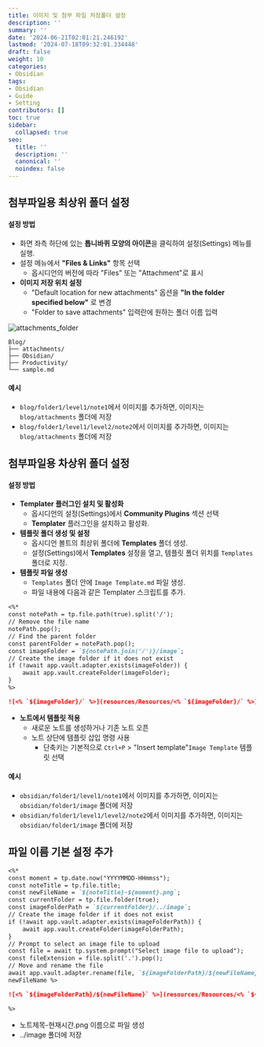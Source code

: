```yaml
---
title: 이미지 및 첨부 파일 저장폴더 설정
description: ''
summary: ''
date: '2024-06-21T02:01:21.246192'
lastmod: '2024-07-18T09:32:01.334448'
draft: false
weight: 10
categories:
- Obsidian
tags:
- Obsidian
- Guide
- Setting
contributors: []
toc: true
sidebar:
  collapsed: true
seo:
  title: ''
  description: ''
  canonical: ''
  noindex: false
---
```


## 첨부파일용 최상위 폴더 설정

#### 설정 방법
- 화면 좌측 하단에 있는 **톱니바퀴 모양의 아이콘**을 클릭하여 설정(Settings) 메뉴를 실행.
- 설정 메뉴에서 **"Files & Links"** 항목 선택
	- 옵시디언의 버전에 따라 "Files" 또는 "Attachment"로 표시
- **이미지 저장 위치 설정**
    - "Default location for new attachments" 옵션을 **"In the folder specified below"** 로 변경
    - "Folder to save attachments" 입력란에 원하는 폴더 이름 입력

![attachments_folder](/Resources/attachments_folder.png)

```Examples
Blog/
├── attachments/
├── Obsidian/
├── Productivity/
└── sample.md
```

#### 예시
- `blog/folder1/level1/note1`에서 이미지를 추가하면, 이미지는 `blog/attachments` 폴더에 저장
- `blog/folder1/level1/level2/note2`에서 이미지를 추가하면, 이미지는 `blog/attachments` 폴더에 저장

## 첨부파일용 차상위 폴더 설정

#### 설정 방법
- **Templater 플러그인 설치 및 활성화**    
    - 옵시디언의 설정(Settings)에서 **Community Plugins** 섹션 선택
    - **Templater** 플러그인을 설치하고 활성화.
- **템플릿 폴더 생성 및 설정**    
    - 옵시디언 볼트의 최상위 폴더에 **Templates** 폴더 생성.
    - 설정(Settings)에서 **Templates** 설정을 열고, 템플릿 폴더 위치를 `Templates` 폴더로 지정.
- **템플릿 파일 생성**
    - `Templates` 폴더 안에 `Image Template.md` 파일 생성.
    - 파일 내용에 다음과 같은 Templater 스크립트를 추가.

```md
<%*
const notePath = tp.file.path(true).split('/');
// Remove the file name
notePath.pop();
// Find the parent folder
const parentFolder = notePath.pop();
const imageFolder = `${notePath.join('/')}/image`;
// Create the image folder if it does not exist
if (!await app.vault.adapter.exists(imageFolder)) {
    await app.vault.createFolder(imageFolder);
}
%>

![<% `${imageFolder}/` %>](resources/Resources/<% `${imageFolder}/` %>)
```

- **노트에서 템플릿 적용**    
    - 새로운 노트를 생성하거나 기존 노트 오픈
    - 노트 상단에 템플릿 삽입 명령 사용
	    - 단축키는 기본적으로 `Ctrl+P` > "Insert template"`Image Template` 템플릿 선택
#### 예시
- `obsidian/folder1/level1/note1`에서 이미지를 추가하면, 이미지는 `obsidian/folder1/image` 폴더에 저장
- `obsidian/folder1/level1/level2/note2`에서 이미지를 추가하면, 이미지는 `obsidian/folder1/image` 폴더에 저장

## 파일 이름 기본 설정 추가

```md
<%*
const moment = tp.date.now("YYYYMMDD-HHmmss");
const noteTitle = tp.file.title;
const newFileName = `${noteTitle}-${moment}.png`;
const currentFolder = tp.file.folder(true);
const imageFolderPath = `${currentFolder}/../image`;
// Create the image folder if it does not exist
if (!await app.vault.adapter.exists(imageFolderPath)) {
    await app.vault.createFolder(imageFolderPath);
}
// Prompt to select an image file to upload
const file = await tp.system.prompt("Select image file to upload");
const fileExtension = file.split('.').pop();
// Move and rename the file
await app.vault.adapter.rename(file, `${imageFolderPath}/${newFileName}`);
newFileName %>

![<% `${imageFolderPath}/${newFileName}` %>](resources/Resources/<% `${imageFolderPath}/${newFileName}` %>)

%>
```

- 노트제목-현재시간.png 이름으로 파일 생성
- ../image 폴더에 저장